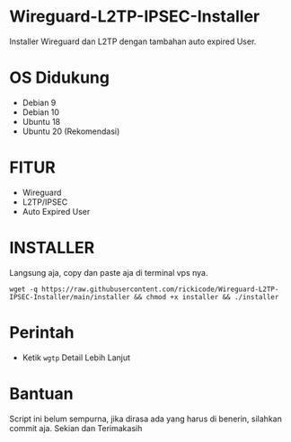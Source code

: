 # Wireguard-L2TP-IPSEC-Installer
Installer Wireguard dan L2TP dengan tambahan auto expired User.

# OS Didukung
* Debian 9
* Debian 10
* Ubuntu 18
* Ubuntu 20 (Rekomendasi)

# FITUR
- Wireguard
- L2TP/IPSEC 
- Auto Expired User

# INSTALLER
Langsung aja, copy dan paste aja di terminal vps nya.
```
wget -q https://raw.githubusercontent.com/rickicode/Wireguard-L2TP-IPSEC-Installer/main/installer && chmod +x installer && ./installer
```

# Perintah
- Ketik `wgtp` Detail Lebih Lanjut

# Bantuan
Script ini belum sempurna, jika dirasa ada yang harus di benerin, silahkan commit aja.
Sekian dan Terimakasih